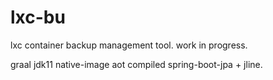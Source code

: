 # lxc-bu

lxc container backup management tool. work in progress. 

graal jdk11 native-image aot compiled spring-boot-jpa  + jline.
